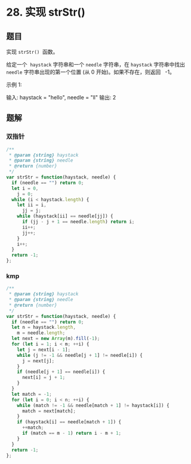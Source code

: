 # 28. 实现 strStr()

## 题目

实现 `strStr()`  函数。

给定一个  `haystack` 字符串和一个 `needle` 字符串，在 `haystack` 字符串中找出 `needle` 字符串出现的第一个位置 (从 0 开始)。如果不存在，则返回   -1。

示例 1:

输入: haystack = "hello", needle = "ll"
输出: 2

## 题解

### 双指针

```js
/**
 * @param {string} haystack
 * @param {string} needle
 * @return {number}
 */
var strStr = function(haystack, needle) {
  if (needle == "") return 0;
  let i = 0,
    j = 0;
  while (i < haystack.length) {
    let ii = i,
      jj = j;
    while (haystack[ii] == needle[jj]) {
      if (jj - j + 1 == needle.length) return i;
      ii++;
      jj++;
    }
    i++;
  }
  return -1;
};
```

### kmp

```js
/**
 * @param {string} haystack
 * @param {string} needle
 * @return {number}
 */
var strStr = function(haystack, needle) {
  if (needle == "") return 0;
  let n = haystack.length,
    m = needle.length;
  let next = new Array(m).fill(-1);
  for (let i = 1; i < m; ++i) {
    let j = next[i - 1];
    while (j != -1 && needle[j + 1] != needle[i]) {
      j = next[j];
    }
    if (needle[j + 1] == needle[i]) {
      next[i] = j + 1;
    }
  }
  let match = -1;
  for (let i = 0; i < n; ++i) {
    while (match != -1 && needle[match + 1] != haystack[i]) {
      match = next[match];
    }
    if (haystack[i] == needle[match + 1]) {
      ++match;
      if (match == m - 1) return i - m + 1;
    }
  }
  return -1;
};
```
